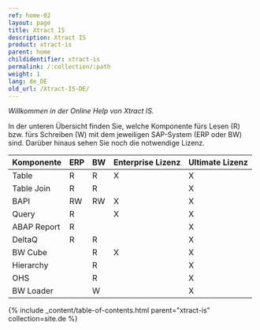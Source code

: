 ```yaml
---
ref: home-02
layout: page
title: Xtract IS
description: Xtract IS
product: xtract-is
parent: home
childidentifier: xtract-is
permalink: /:collection/:path
weight: 1
lang: de_DE
old_url: /Xtract-IS-DE/
---
```


_Willkommen in der Online Help von Xtract IS._

In der unteren Übersicht finden Sie, welche Komponente fürs Lesen (R) bzw. fürs Schreiben (W) mit dem jeweiligen SAP-System (ERP oder BW) sind. 
Darüber hinaus sehen Sie noch die notwendige Lizenz. 

| Komponente | ERP | BW | Enterprise Lizenz | Ultimate Lizenz |
|-------------|-----|----|--------------------|------------------|
| Table       | R   | R  | X                  | X                |
| Table Join  | R   | R  |                    | X                |
| BAPI        | RW  | RW | X                  | X                |
| Query       | R   |    | X                  | X                |
| ABAP Report | R   |    |                    | X                |
| DeltaQ      | R   | R  |                    | X                |
| BW Cube     |     | R  | X                  | X                |
| Hierarchy   |     | R  |                    | X                |
| OHS         |     | R  |                    | X                |
| BW Loader   |     | W  |                    | X                | 

{% include _content/table-of-contents.html parent="xtract-is" collection=site.de %}